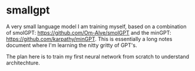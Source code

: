 # smallgpt

A very small language model I am training myself, based on a combination of smolGPT: https://github.com/Om-Alve/smolGPT and the minGPT: https://github.com/karpathy/minGPT. This is essentially a long notes document where I'm learning the nitty gritty of GPT's.

The plan here is to train my first neural network from scratch to understand architechture.
